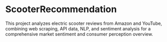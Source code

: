 # ScooterRecommendation
This project analyzes electric scooter reviews from Amazon and YouTube, combining web scraping, API data, NLP, and sentiment analysis for a comprehensive market sentiment and consumer perception overview.
